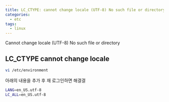 ```yaml
---
title: LC_CTYPE: cannot change locale (UTF-8) No such file or directory
categories:
  - etc 
tags:
  - linux
---
```


Cannot change locale (UTF-8) No such file or directory

## LC_CTYPE cannot change locale
```bash
vi /etc/environment
```
아래의 내용을 추가 후 재 로그인하면 해결결

```bash
LANG=en_US.utf-8
LC_ALL=en_US.utf-8
```